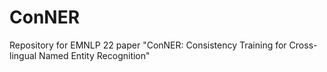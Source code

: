 # ConNER
Repository for EMNLP 22 paper "ConNER: Consistency Training for Cross-lingual Named Entity Recognition"
